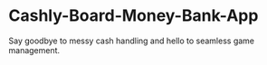 # Cashly-Board-Money-Bank-App
Say goodbye to messy cash handling and hello to seamless game management.
